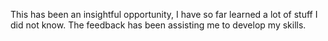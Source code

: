 This has been an insightful opportunity, I have so far learned a lot of stuff I did not know. 
The feedback has been assisting me to develop my skills. 
